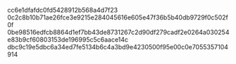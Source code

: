 cc6e1dfafdc0fd5428912b568a4d7f23
0c2c8b10b71ae26fce3e9215e284045616e605e47f36b5b40db9729f0c502f0f
0be98516edfcb8864d1ef7bb43de8731267c2d90df279cadf2e0264a030254e83b9cf60803153de196995c5c6aace14c
dbc9c19e5dbc6a34ed7fe5134b6c4a3bd9e4230500f95e00c0e7055357104914